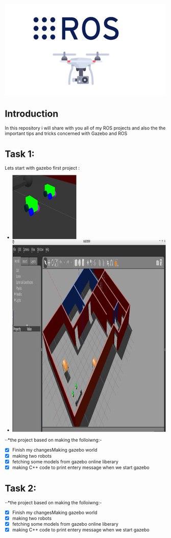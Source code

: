 ![Ros picture](https://raw.githubusercontent.com/AlaaElnagar/ROS/master/pic/ROSPic.jpg)
# Introduction
In this repository i will share with you all of my ROS projects and also the the important tips and tricks concerned with Gazebo and ROS
# Task 1:
Lets start with gazebo first project :
- <img src="https://raw.githubusercontent.com/AlaaElnagar/ROS/master/RosModel.jpg" alt="" data-canonical-src="https://gyazo.com/eb5c5741b6a9a16c692170a41a49c858.png" width="200" height="200" />
- <img src="https://raw.githubusercontent.com/AlaaElnagar/ROS/master/project2_1/pic/ROS.PNG" width="600" height="600" />
⋅⋅*the project based on making the folloiwng:-                                                                                                                        
- [x]   Finish my changesMaking gazebo world
- [x]  making two robots 
- [x]  fetching some models from gazebo online liberary 
- [x]  making C++ code to print entery message when we start gazebo

# Task 2:

⋅⋅*the project based on making the folloiwng:-                                                                                                                        
- [x]   Finish my changesMaking gazebo world
- [x]  making two robots 
- [x]  fetching some models from gazebo online liberary 
- [x]  making C++ code to print entery message when we start gazebo
